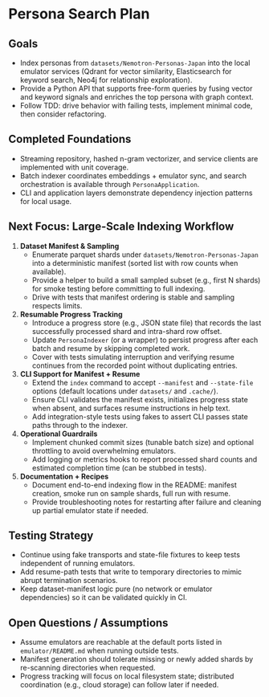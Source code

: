 # Persona Search Plan

## Goals
- Index personas from `datasets/Nemotron-Personas-Japan` into the local emulator services (Qdrant for vector similarity, Elasticsearch for keyword search, Neo4j for relationship exploration).
- Provide a Python API that supports free-form queries by fusing vector and keyword signals and enriches the top persona with graph context.
- Follow TDD: drive behavior with failing tests, implement minimal code, then consider refactoring.

## Completed Foundations
- Streaming repository, hashed n-gram vectorizer, and service clients are implemented with unit coverage.
- Batch indexer coordinates embeddings + emulator sync, and search orchestration is available through `PersonaApplication`.
- CLI and application layers demonstrate dependency injection patterns for local usage.

## Next Focus: Large-Scale Indexing Workflow
1. **Dataset Manifest & Sampling**
   - Enumerate parquet shards under `datasets/Nemotron-Personas-Japan` into a deterministic manifest (sorted list with row counts when available).
   - Provide a helper to build a small sampled subset (e.g., first N shards) for smoke testing before committing to full indexing.
   - Drive with tests that manifest ordering is stable and sampling respects limits.
2. **Resumable Progress Tracking**
   - Introduce a progress store (e.g., JSON state file) that records the last successfully processed shard and intra-shard row offset.
   - Update `PersonaIndexer` (or a wrapper) to persist progress after each batch and resume by skipping completed work.
   - Cover with tests simulating interruption and verifying resume continues from the recorded point without duplicating entries.
3. **CLI Support for Manifest + Resume**
   - Extend the `index` command to accept `--manifest` and `--state-file` options (default locations under `datasets/` and `.cache/`).
   - Ensure CLI validates the manifest exists, initializes progress state when absent, and surfaces resume instructions in help text.
   - Add integration-style tests using fakes to assert CLI passes state paths through to the indexer.
4. **Operational Guardrails**
   - Implement chunked commit sizes (tunable batch size) and optional throttling to avoid overwhelming emulators.
   - Add logging or metrics hooks to report processed shard counts and estimated completion time (can be stubbed in tests).
5. **Documentation + Recipes**
   - Document end-to-end indexing flow in the README: manifest creation, smoke run on sample shards, full run with resume.
   - Provide troubleshooting notes for restarting after failure and cleaning up partial emulator state if needed.

## Testing Strategy
- Continue using fake transports and state-file fixtures to keep tests independent of running emulators.
- Add resume-path tests that write to temporary directories to mimic abrupt termination scenarios.
- Keep dataset-manifest logic pure (no network or emulator dependencies) so it can be validated quickly in CI.

## Open Questions / Assumptions
- Assume emulators are reachable at the default ports listed in `emulator/README.md` when running outside tests.
- Manifest generation should tolerate missing or newly added shards by re-scanning directories when requested.
- Progress tracking will focus on local filesystem state; distributed coordination (e.g., cloud storage) can follow later if needed.
